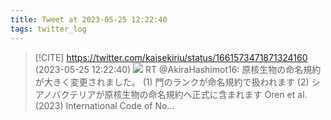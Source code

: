 ```yaml
---
title: Tweet at 2023-05-25 12:22:40
tags: twitter_log
---
```


> [!CITE] https://twitter.com/kaisekiriu/status/1661573471871324160 (2023-05-25 12:22:40)
> ![](https://twitter.com/kaisekiriu/status/1661573471871324160)
> RT @AkiraHashimot16: 原核生物の命名規約が大きく変更されました。
> (1) 門のランクが命名規約で扱われます
> (2) シアノバクテリアが原核生物の命名規約へ正式に含まれます
> Oren et al. (2023) International Code of No…
